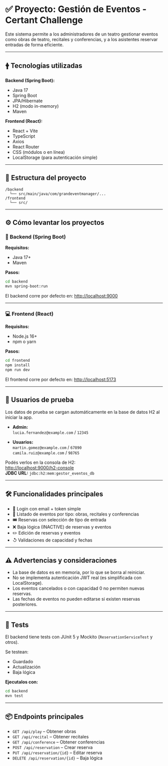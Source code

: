# ✅ Proyecto: Gestión de Eventos - Certant Challenge

Este sistema permite a los administradores de un teatro gestionar eventos como obras de teatro, recitales y conferencias, y a los asistentes reservar entradas de forma eficiente.

---

## 🛉 Tecnologías utilizadas

**Backend (Spring Boot):**
- Java 17
- Spring Boot
- JPA/Hibernate
- H2 (modo in-memory)
- Maven

**Frontend (React):**
- React + Vite
- TypeScript
- Axios
- React Router
- CSS (módulos o en línea)
- LocalStorage (para autenticación simple)

---

## 📁 Estructura del proyecto

```
/backend
  └── src/main/java/com/grandeventmanager/...
/frontend
  └── src/
```

---

## ⚙️ Cómo levantar los proyectos

### 🚀 Backend (Spring Boot)

**Requisitos:**
- Java 17+
- Maven

**Pasos:**
```bash
cd backend
mvn spring-boot:run
```
El backend corre por defecto en: [http://localhost:9000](http://localhost:9000)

---

### 💻 Frontend (React)

**Requisitos:**
- Node.js 16+
- npm o yarn

**Pasos:**
```bash
cd frontend
npm install
npm run dev
```
El frontend corre por defecto en: [http://localhost:5173](http://localhost:5173)

---

## 📝 Usuarios de prueba

Los datos de prueba se cargan automáticamente en la base de datos H2 al iniciar la app.

- **Admin:**  
  `lucia.fernandez@example.com` / `12345`

- **Usuarios:**  
  `martin.gomez@example.com` / `67890`  
  `camila.ruiz@example.com` / `98765`

Podés verlos en la consola de H2:  
[http://localhost:9000/h2-console](http://localhost:9000/h2-console)  
**JDBC URL:** `jdbc:h2:mem:gestor_eventos_db`

---

## 🛠️ Funcionalidades principales

- 🔐 Login con email + token simple
- 📅 Listado de eventos por tipo: obras, recitales y conferencias
- 🎟️ Reservas con selección de tipo de entrada
- ❌ Baja lógica (INACTIVE) de reservas y eventos
- ✏️ Edición de reservas y eventos
- ↺ Validaciones de capacidad y fechas

---

## ⚠️ Advertencias y consideraciones

- La base de datos es en memoria, por lo que se borra al reiniciar.
- No se implementa autenticación JWT real (es simplificada con LocalStorage).
- Los eventos cancelados o con capacidad 0 no permiten nuevas reservas.
- Las fechas de eventos no pueden editarse si existen reservas posteriores.

---

## 🔪 Tests

El backend tiene tests con JUnit 5 y Mockito (`ReservationServiceTest` y otros).

Se testean:
- Guardado
- Actualización
- Baja lógica

**Ejecutalos con:**
```bash
cd backend
mvn test
```

---

## 📦 Endpoints principales

- `GET /api/play` – Obtener obras
- `GET /api/recital` – Obtener recitales
- `GET /api/conference` – Obtener conferencias
- `POST /api/reservation` – Crear reserva
- `PUT /api/reservation/{id}` – Editar reserva
- `DELETE /api/reservation/{id}` – Baja lógica
